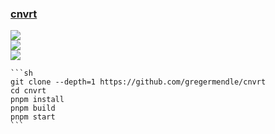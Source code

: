 ### [cnvrt](https://github.com/gregermendle/cnvrt)

![](https://img.shields.io/github/license/gregermendle/cnvrt)<br />
[![](https://img.shields.io/github/last-commit/scillidan/cnvrt/main?label=last%20commit%20(fork))](https://github.com/scillidan/cnvrt)<br />
![](https://img.shields.io/badge/Vercel-black?style=flat&logo=Vercel&logoColor=white)

````{tab} From source
```sh
git clone --depth=1 https://github.com/gregermendle/cnvrt
cd cnvrt
pnpm install
pnpm build
pnpm start
```
````